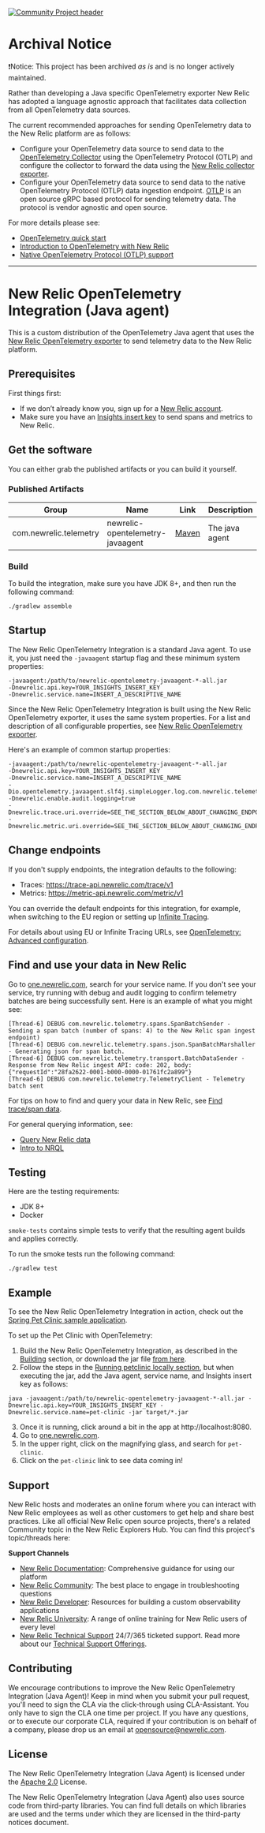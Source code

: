[![Community Project header](https://github.com/newrelic/opensource-website/raw/master/src/images/categories/Community_Project.png)](https://opensource.newrelic.com/oss-category/#community-project)

# Archival Notice

❗Notice: This project has been archived _as is_ and is no longer actively maintained.

Rather than developing a Java specific OpenTelemetry exporter New Relic has adopted a language agnostic approach that facilitates data collection from all OpenTelemetry data sources.

The current recommended approaches for sending OpenTelemetry data to the New Relic platform are as follows:
* Configure your OpenTelemetry data source to send data to the [OpenTelemetry Collector](https://docs.newrelic.com/docs/integrations/open-source-telemetry-integrations/opentelemetry/introduction-opentelemetry-new-relic/#collector) using the OpenTelemetry Protocol (OTLP) and configure the collector to forward the data using the [New Relic collector exporter](https://github.com/newrelic-forks/opentelemetry-collector-contrib/tree/newrelic-main/exporter/newrelicexporter).
* Configure your OpenTelemetry data source to send data to the native OpenTelemetry Protocol (OTLP) data ingestion endpoint. [OTLP](https://github.com/open-telemetry/opentelemetry-specification/blob/main/specification/protocol/otlp.md) is an open source gRPC based protocol for sending telemetry data. The protocol is vendor agnostic and open source.

For more details please see:
* [OpenTelemetry quick start](https://docs.newrelic.com/docs/integrations/open-source-telemetry-integrations/opentelemetry/opentelemetry-quick-start/)
* [Introduction to OpenTelemetry with New Relic](https://docs.newrelic.com/docs/integrations/open-source-telemetry-integrations/opentelemetry/introduction-opentelemetry-new-relic/)
* [Native OpenTelemetry Protocol (OTLP) support](https://docs.newrelic.com/whats-new/2021/04/native-support-opentelemetry/)

---

# New Relic OpenTelemetry Integration (Java agent)

This is a custom distribution of the OpenTelemetry Java agent that uses the [New Relic OpenTelemetry exporter](https://github.com/newrelic/opentelemetry-exporter-java) to send telemetry data to the New Relic platform.

## Prerequisites

First things first:

* If we don’t already know you, sign up for a [New Relic account](https://docs.newrelic.com/docs/accounts/accounts-billing/account-setup/create-your-new-relic-account).
* Make sure you have an [Insights insert key](https://docs.newrelic.com/docs/telemetry-data-platform/ingest-manage-data/ingest-apis/use-event-api-report-custom-events#) to send spans and metrics to New Relic.

## Get the software

You can either grab the published artifacts or you can build it yourself.

### Published Artifacts
|Group                 |Name                                 |Link                                                                                                   |Description     |
|----------------------|-------------------------------------|-------------------------------------------------------------------------------------------------------|----------------|
|com.newrelic.telemetry|newrelic-opentelemetry-javaagent     |[Maven](https://search.maven.org/artifact/com.newrelic.telemetry/newrelic-opentelemetry-javaagent)     | The java agent |


### Build

To build the integration, make sure you have JDK 8+, and then run the following command:

`./gradlew assemble`

## Startup

The New Relic OpenTelemetry Integration is a standard Java agent. To use it, you just need the `-javaagent` startup flag and these minimum system properties: 

```
-javaagent:/path/to/newrelic-opentelemetry-javaagent-*-all.jar
-Dnewrelic.api.key=YOUR_INSIGHTS_INSERT_KEY
-Dnewrelic.service.name=INSERT_A_DESCRIPTIVE_NAME
```

Since the New Relic OpenTelemetry Integration is built using the New Relic OpenTelemetry exporter, it uses the same system properties. For a list and description of all configurable properties, see [New Relic OpenTelemetry exporter](https://github.com/newrelic/opentelemetry-exporter-java#configuration-system-properties).

Here's an example of common startup properties:

```
-javaagent:/path/to/newrelic-opentelemetry-javaagent-*-all.jar
-Dnewrelic.api.key=YOUR_INSIGHTS_INSERT_KEY
-Dnewrelic.service.name=INSERT_A_DESCRIPTIVE_NAME
-Dio.opentelemetry.javaagent.slf4j.simpleLogger.log.com.newrelic.telemetry=debug
-Dnewrelic.enable.audit.logging=true
-Dnewrelic.trace.uri.override=SEE_THE_SECTION_BELOW_ABOUT_CHANGING_ENDPOINTS
-Dnewrelic.metric.uri.override=SEE_THE_SECTION_BELOW_ABOUT_CHANGING_ENDPOINTS
```

## Change endpoints

If you don't supply endpoints, the integration defaults to the following:

* Traces: https://trace-api.newrelic.com/trace/v1
* Metrics: https://metric-api.newrelic.com/metric/v1

You can override the default endpoints for this integration, for example, when switching to the EU region or setting up [Infinite Tracing](https://docs.newrelic.com/docs/understand-dependencies/distributed-tracing/infinite-tracing/introduction-infinite-tracing).

For details about using EU or Infinite Tracing URLs, see [OpenTelemetry: Advanced configuration](https://docs.newrelic.com/docs/integrations/open-source-telemetry-integrations/opentelemetry/opentelemetry-advanced-configuration).

## Find and use your data in New Relic

Go to [one.newrelic.com](https://one.newrelic.com), search for your service name. If you don't see your service, try running with debug and audit logging to confirm telemetry batches are being successfully sent. Here is an example of what you might see: 

```
[Thread-6] DEBUG com.newrelic.telemetry.spans.SpanBatchSender - Sending a span batch (number of spans: 4) to the New Relic span ingest endpoint)
[Thread-6] DEBUG com.newrelic.telemetry.spans.json.SpanBatchMarshaller - Generating json for span batch.
[Thread-6] DEBUG com.newrelic.telemetry.transport.BatchDataSender - Response from New Relic ingest API: code: 202, body: {"requestId":"28fa2622-0001-b000-0000-01761fc2a899"}
[Thread-6] DEBUG com.newrelic.telemetry.TelemetryClient - Telemetry batch sent
```

For tips on how to find and query your data in New Relic, see 
[Find trace/span data](https://docs.newrelic.com/docs/understand-dependencies/distributed-tracing/trace-api/introduction-trace-api#view-data). 

For general querying information, see:
- [Query New Relic data](https://docs.newrelic.com/docs/using-new-relic/data/understand-data/query-new-relic-data)
- [Intro to NRQL](https://docs.newrelic.com/docs/query-data/nrql-new-relic-query-language/getting-started/introduction-nrql)

## Testing

Here are the testing requirements:

* JDK 8+
* Docker

`smoke-tests` contains simple tests to verify that the resulting agent builds and applies correctly.

To run the smoke tests run the following command:

`./gradlew test`

## Example

To see the New Relic OpenTelemetry Integration in action, check out the [Spring Pet Clinic sample application](https://github.com/newrelic-forks/spring-petclinic).

To set up the Pet Clinic with OpenTelemetry:

1. Build the New Relic OpenTelemetry Integration, as described in the [Building](#Build) section,
or download the jar file [from here](https://search.maven.org/remotecontent?filepath=com/newrelic/telemetry/newrelic-opentelemetry-javaagent/).
2. Follow the steps in the [Running petclinic locally section](https://github.com/newrelic-forks/spring-petclinic#running-petclinic-locally), 
but when executing the jar, add the Java agent, service name, and Insights insert key as follows:
```
java -javaagent:/path/to/newrelic-opentelemetry-javaagent-*-all.jar -Dnewrelic.api.key=YOUR_INSIGHTS_INSERT_KEY -Dnewrelic.service.name=pet-clinic -jar target/*.jar
```
3. Once it is running, click around a bit in the app at http://localhost:8080.
4. Go to [one.newrelic.com](https://one.newrelic.com).
5. In the upper right, click on the magnifying glass, and search for `pet-clinic`.  
6. Click on the `pet-clinic` link to see data coming in!

## Support

New Relic hosts and moderates an online forum where you can interact with New Relic employees as well as other customers to get help and share best practices. 
Like all official New Relic open source projects, there's a related Community topic in the New Relic Explorers Hub. You can find this project's topic/threads here:

**Support Channels**

* [New Relic Documentation](https://docs.newrelic.com/docs/integrations/open-source-telemetry-integrations/open-source-telemetry-integration-list/new-relics-opentelemetry-integration): Comprehensive guidance for using our platform
* [New Relic Community](https://discuss.newrelic.com/tags/javaagent): The best place to engage in troubleshooting questions
* [New Relic Developer](https://developer.newrelic.com/): Resources for building a custom observability applications
* [New Relic University](https://learn.newrelic.com/): A range of online training for New Relic users of every level
* [New Relic Technical Support](https://support.newrelic.com/) 24/7/365 ticketed support. Read more about our [Technical Support Offerings](https://docs.newrelic.com/docs/licenses/license-information/general-usage-licenses/support-plan). 

## Contributing

We encourage contributions to improve the New Relic OpenTelemetry Integration (Java Agent)! Keep in mind when you submit your pull request, you'll need to sign the CLA via the click-through using CLA-Assistant. You only have to sign the CLA one time per project.
If you have any questions, or to execute our corporate CLA, required if your contribution is on behalf of a company,  please drop us an email at opensource@newrelic.com.

## License

The New Relic OpenTelemetry Integration (Java Agent) is licensed under the [Apache 2.0](http://apache.org/licenses/LICENSE-2.0.txt) License.

The New Relic OpenTelemetry Integration (Java Agent) also uses source code from third-party libraries. You can find full details on which libraries are used and the terms under which they are licensed in the third-party notices document.
